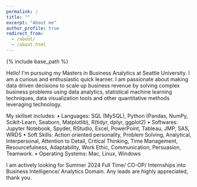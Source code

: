 ```yaml
---
permalink: /
title: ""
excerpt: "About me"
author_profile: true
redirect_from: 
  - /about/
  - /about.html
---
```


{% include base_path %}

Hello! I'm pursuing my Masters in Business Analytics at Seattle University. I am a curious and enthusiastic quick learner. I am passionate about making data driven decisions to scale up business revenue by solving complex business problems using data analytics, statistical machine learning techniques, data visualization tools and other quantitative methods leveraging technology. 

My skillset includes:
• Languages: SQL (MySQL), Python (Pandas, NumPy, Scikit-Learn, Seaborn, Matplotlib), R(tidyr, dplyr, ggplot2) 
• Softwares: Jupyter Notebook, Spyder, RStudio, Excel, PowerPoint, Tableau, JMP, SAS, WRDS
• Soft Skills: Action oriented personality, Problem Solving, Analytical, Interpersonal, Attention to Detail, Critical Thinking, Time Management, Resourcefulness, Adaptability, Work Ethic, Communication, Persuasion, Teamwork.
• Operating Systems: Mac, Linux, Windows

I am actively looking for Summer 2024 Full Time/ CO-OP/ Internships into Business Intelligence/ Analytics Domain. Any leads are highly appreciated, thank you.
